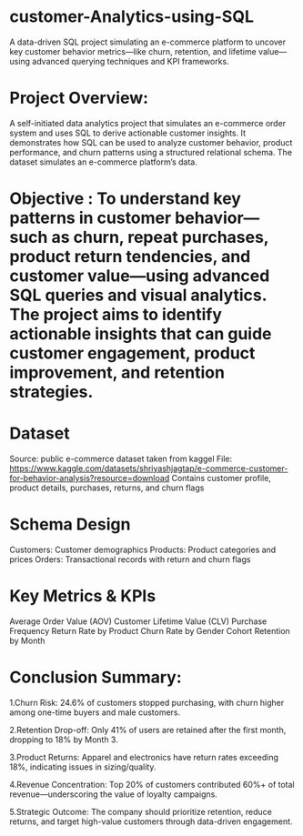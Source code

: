 # customer-Analytics-using-SQL
A data-driven SQL project simulating an e-commerce platform to uncover key customer behavior metrics—like churn, retention, and lifetime value—using advanced querying techniques and KPI frameworks.

# Project Overview: 
A self-initiated data analytics project that simulates an e-commerce order system and uses SQL to derive actionable customer insights. It demonstrates how SQL can be used to analyze customer behavior, product performance, and churn patterns using a structured relational schema. The dataset simulates an e-commerce platform’s data.

# Objective : To understand key patterns in customer behavior—such as churn, repeat purchases, product return tendencies, and customer value—using advanced SQL queries and visual analytics. The project aims to identify actionable insights that can guide customer engagement, product improvement, and retention strategies.


# Dataset
Source: public e-commerce dataset taken from kaggel
File: https://www.kaggle.com/datasets/shriyashjagtap/e-commerce-customer-for-behavior-analysis?resource=download
Contains customer profile, product details, purchases, returns, and churn flags

# Schema Design
Customers: Customer demographics
Products: Product categories and prices
Orders: Transactional records with return and churn flags

# Key Metrics & KPIs
Average Order Value (AOV)
Customer Lifetime Value (CLV)
Purchase Frequency
Return Rate by Product
Churn Rate by Gender
Cohort Retention by Month

# Conclusion Summary:

1.Churn Risk: 24.6% of customers stopped purchasing, with churn higher among one-time buyers and male customers.

2.Retention Drop-off: Only 41% of users are retained after the first month, dropping to 18% by Month 3.

3.Product Returns: Apparel and electronics have return rates exceeding 18%, indicating issues in sizing/quality.

4.Revenue Concentration: Top 20% of customers contributed 60%+ of total revenue—underscoring the value of loyalty campaigns.

5.Strategic Outcome: The company should prioritize retention, reduce returns, and target high-value customers through data-driven engagement.
